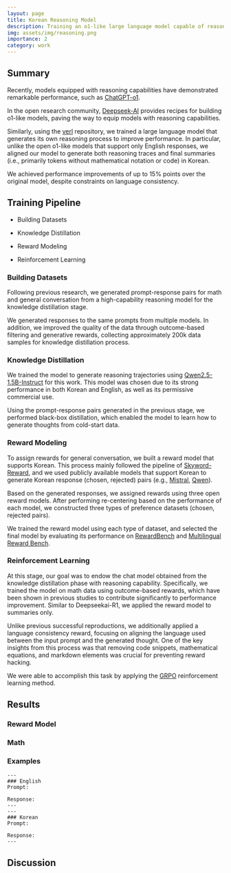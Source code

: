 ```yaml
---
layout: page
title: Korean Reasoning Model
description: Training an o1-like large language model capable of reasoning and responding in Korean.
img: assets/img/reasoning.png
importance: 2
category: work
---
```


## Summary

Recently, models equipped with reasoning capabilities have demonstrated remarkable performance, such as [ChatGPT-o1](https://arxiv.org/abs/2412.16720).

In the open research community, [Deepseek-AI](https://arxiv.org/abs/2501.12948) provides recipes for building o1-like models, paving the way to equip models with reasoning capabilities.

Similarly, using the [verl](https://github.com/volcengine/verl) repository, we trained a large language model that generates its own reasoning process to improve performance. In particular, unlike the open o1-like models that support only English responses, we aligned our model to generate both reasoning traces and final summaries (i.e., primarily tokens without mathematical notation or code) in Korean.

We achieved performance improvements of up to 15% points over the original model, despite constraints on language consistency.

## Training Pipeline

- Building Datasets

- Knowledge Distillation

- Reward Modeling

- Reinforcement Learning


### Building Datasets

Following previous research, we generated prompt-response pairs for math and general conversation from a high-capability reasoning model for the knowledge distillation stage.

We generated responses to the same prompts from multiple models. In addition, we improved the quality of the data through outcome-based filtering and generative rewards, collecting approximately 200k data samples for knowledge distillation process.


### Knowledge Distillation

We trained the model to generate reasoning trajectories using [Qwen2.5-1.5B-Instruct](https://huggingface.co/Qwen/Qwen2.5-1.5B-Instruct) for this work. This model was chosen due to its strong performance in both Korean and English, as well as its permissive commercial use.

Using the prompt-response pairs generated in the previous stage, we performed black-box distillation, which enabled the model to learn how to generate thoughts from cold-start data.


### Reward Modeling

To assign rewards for general conversation, we built a reward model that supports Korean. This process mainly followed the pipeline of [Skyword-Reward](https://arxiv.org/abs/2410.18451), and we used publicly available models that support Korean to generate Korean response (chosen, rejected) pairs (e.g., [Mistral](https://huggingface.co/mistralai/Mistral-Small-24B-Instruct-2501), [Qwen](https://huggingface.co/Qwen/Qwen2.5-32B-Instruct)). 

Based on the generated responses, we assigned rewards using three open reward models. After performing re-centering based on the performance of each model, we constructed three types of preference datasets (chosen, rejected pairs).

We trained the reward model using each type of dataset, and selected the final model by evaluating its performance on [RewardBench](https://arxiv.org/abs/2403.13787) and [Multilingual Reward Bench](https://arxiv.org/abs/2410.15522).


### Reinforcement Learning

At this stage, our goal was to endow the chat model obtained from the knowledge distillation phase with reasoning capability. Specifically, we trained the model on math data using outcome-based rewards, which have been shown in previous studies to contribute significantly to performance improvement. Similar to Deepseekai-R1, we applied the reward model to summaries only.

Unlike previous successful reproductions, we additionally applied a language consistency reward, focusing on aligning the language used between the input prompt and the generated thought. One of the key insights from this process was that removing code snippets, mathematical equations, and markdown elements was crucial for preventing reward hacking.

We were able to accomplish this task by applying the [GRPO](https://arxiv.org/abs/2402.03300) reinforcement learning method.


## Results

### Reward Model

### Math

### Examples
    ---
    ### English
    Prompt: 
    
    Response: 
    ---
    ---
    ### Korean
    Prompt: 
    
    Response: 
    ---

## Discussion

<!-- Every project has a beautiful feature showcase page.
It's easy to include images in a flexible 3-column grid format.
Make your photos 1/3, 2/3, or full width.

To give your project a background in the portfolio page, just add the img tag to the front matter like so:

    ---
    layout: page
    title: project
    description: a project with a background image
    img: /assets/img/12.jpg
    ---

<div class="row">
    <div class="col-sm mt-3 mt-md-0">
        {% include figure.liquid loading="eager" path="assets/img/1.jpg" title="example image" class="img-fluid rounded z-depth-1" %}
    </div>
    <div class="col-sm mt-3 mt-md-0">
        {% include figure.liquid loading="eager" path="assets/img/3.jpg" title="example image" class="img-fluid rounded z-depth-1" %}
    </div>
    <div class="col-sm mt-3 mt-md-0">
        {% include figure.liquid loading="eager" path="assets/img/5.jpg" title="example image" class="img-fluid rounded z-depth-1" %}
    </div>
</div>
<div class="caption">
    Caption photos easily. On the left, a road goes through a tunnel. Middle, leaves artistically fall in a hipster photoshoot. Right, in another hipster photoshoot, a lumberjack grasps a handful of pine needles.
</div>
<div class="row">
    <div class="col-sm mt-3 mt-md-0">
        {% include figure.liquid loading="eager" path="assets/img/5.jpg" title="example image" class="img-fluid rounded z-depth-1" %}
    </div>
</div>
<div class="caption">
    This image can also have a caption. It's like magic.
</div>

You can also put regular text between your rows of images.
Say you wanted to write a little bit about your project before you posted the rest of the images.
You describe how you toiled, sweated, _bled_ for your project, and then... you reveal its glory in the next row of images.

<div class="row justify-content-sm-center">
    <div class="col-sm-8 mt-3 mt-md-0">
        {% include figure.liquid path="assets/img/6.jpg" title="example image" class="img-fluid rounded z-depth-1" %}
    </div>
    <div class="col-sm-4 mt-3 mt-md-0">
        {% include figure.liquid path="assets/img/11.jpg" title="example image" class="img-fluid rounded z-depth-1" %}
    </div>
</div>
<div class="caption">
    You can also have artistically styled 2/3 + 1/3 images, like these.
</div>

The code is simple.
Just wrap your images with `<div class="col-sm">` and place them inside `<div class="row">` (read more about the <a href="https://getbootstrap.com/docs/4.4/layout/grid/">Bootstrap Grid</a> system).
To make images responsive, add `img-fluid` class to each; for rounded corners and shadows use `rounded` and `z-depth-1` classes.
Here's the code for the last row of images above:

{% raw %}

```html
<div class="row justify-content-sm-center">
  <div class="col-sm-8 mt-3 mt-md-0">
    {% include figure.liquid path="assets/img/6.jpg" title="example image" class="img-fluid rounded z-depth-1" %}
  </div>
  <div class="col-sm-4 mt-3 mt-md-0">
    {% include figure.liquid path="assets/img/11.jpg" title="example image" class="img-fluid rounded z-depth-1" %}
  </div>
</div>
```

{% endraw %} -->
